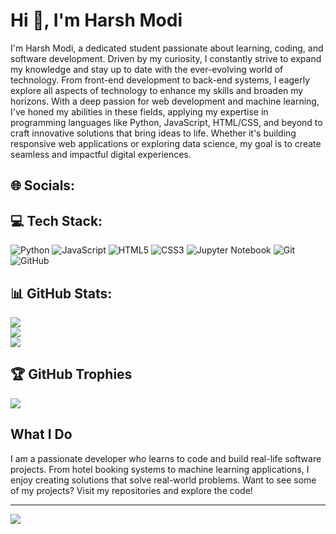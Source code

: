 # **Hi 👋, I'm Harsh Modi**

I'm Harsh Modi, a dedicated student passionate about learning, coding, and software development. Driven by my curiosity, I constantly strive to expand my knowledge and stay up to date with the ever-evolving world of technology. From front-end development to back-end systems, I eagerly explore all aspects of technology to enhance my skills and broaden my horizons. With a deep passion for web development and machine learning, I've honed my abilities in these fields, applying my expertise in programming languages like Python, JavaScript, HTML/CSS, and beyond to craft innovative solutions that bring ideas to life. Whether it's building responsive web applications or exploring data science, my goal is to create seamless and impactful digital experiences.

## **🌐 Socials:**

## **💻 Tech Stack:**
![Python](https://img.shields.io/badge/python-3670A0?style=for-the-badge&logo=python&logoColor=ffdd54) ![JavaScript](https://img.shields.io/badge/javascript-%23323330.svg?style=for-the-badge&logo=javascript&logoColor=%23F7DF1E) ![HTML5](https://img.shields.io/badge/html5-%23E34F26.svg?style=for-the-badge&logo=html5&logoColor=white) ![CSS3](https://img.shields.io/badge/css3-%23157286.svg?style=for-the-badge&logo=css3&logoColor=white) ![Jupyter Notebook](https://img.shields.io/badge/jupyter-%23FA0F00.svg?style=for-the-badge&logo=jupyter&logoColor=white) ![Git](https://img.shields.io/badge/git-%23F05033.svg?style=for-the-badge&logo=git&logoColor=white) ![GitHub](https://img.shields.io/badge/github-%23121011.svg?style=for-the-badge&logo=github&logoColor=white)

## **📊 GitHub Stats:**
![](https://github-readme-stats.vercel.app/api?username=HarshModi2005&theme=dark&hide_border=false&include_all_commits=false&count_private=false)<br/>
![](https://github-readme-streak-stats.herokuapp.com/?user=HarshModi2005&theme=dark&hide_border=false)<br/>
![](https://github-readme-stats.vercel.app/api/top-langs/?username=HarshModi2005&theme=dark&hide_border=false&include_all_commits=false&count_private=false&layout=compact)

## **🏆 GitHub Trophies**
![](https://github-profile-trophy.vercel.app/?username=HarshModi2005&theme=radical&no-frame=false&no-bg=true&margin-w=4)

## **What I Do**
I am a passionate developer who learns to code and build real-life software projects. From hotel booking systems to machine learning applications, I enjoy creating solutions that solve real-world problems. Want to see some of my projects? Visit my repositories and explore the code!

---
[![](https://visitcount.itsvg.in/api?id=HarshModi2005&icon=0&color=0)](https://visitcount.itsvg.in)
